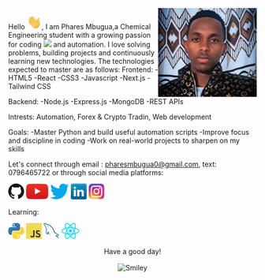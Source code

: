 <img src="icons/me.jpg" align="right" />

Hello <img src="https://raw.githubusercontent.com/ABSphreak/ABSphreak/master/gifs/Hi.gif" width="30px"></h2>,
I am Phares Mbugua,a Chemical Engineering student with a growing passion for coding <img src="https://media.giphy.com/media/WUlplcMpOCEmTGBtBW/giphy.gif" width="30"> and automation. I love solving problems, building projects and continuously learning new technologies.
The technologies expected to master are as follows:
   Frontend: -HTML5  -React 
             -CSS3  -Javascript
             -Next.js  -Tailwind CSS
             
   Backend: -Node.js  -Express.js
            -MongoDB  -REST APIs

Intrests: Automation, Forex & Crypto Tradin, Web development


Goals: -Master Python and build useful automation scripts
       -Improve focus and discipline in coding
       -Work on real-world projects to sharpen on my skills

Let's connect through email : pharesmbugua0@gmail.com, text: 0796465722 or through
social media platforms:

[![GitHub](icons/github.png)](https://github.com/Pharesmbugua)
[![YouTube](icons/youtube.png)](https://youtube.com/user/Phares_mbugua)
[![Twitter](icons/twitter.png)](https://twitter.com/pharesmbugua)
[![LinkedIn](icons/linkedin.png)](https://www.linkedin.com/in/PharesMbugua/)
[![Instagram](icons/instagram.png)](https://www.instagram.com/fia.nte/)

Learning:

<a href="https://www.python.org/" title="Python"><img src="icons/python.png" /></a>
<a href="https://en.wikipedia.org/wiki/JavaScript" title="JavaScript"><img src="icons/javascript.png" /></a>
<a href="https://www.mysql.com/" title="MySQL"><img src="icons/mysql.png" /></a>
<a href="https://reactjs.org/" title="React"><img src="icons/react.png" /></a>

<div align="center">
<p>Have a good day!</p>
<div>
<img src="https://github.com/fnky/fnky/raw/fnky/img/smile.gif" alt="Smiley" align="center">
</div>
</div>
